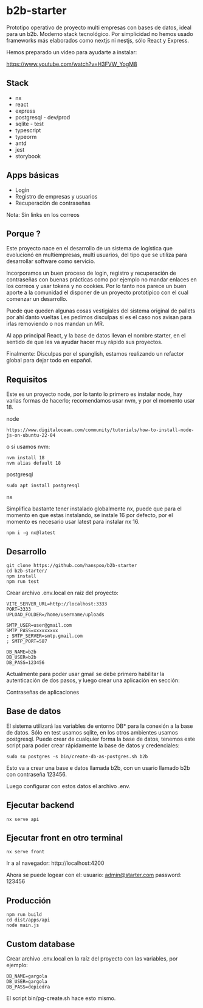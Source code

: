 # b2b-starter

Prototipo operativo de proyecto multi empresas con bases de datos, ideal para un b2b. Moderno stack tecnológico.
Por simplicidad no hemos usado frameworks más elaborados como nextjs ni nestjs, sólo React y Express.

Hemos preparado un video para ayudarte a instalar:

https://www.youtube.com/watch?v=H3FVW_YogM8

## Stack

- nx
- react
- express
- postgresql - dev/prod
- sqlite - test
- typescript
- typeorm
- antd
- jest
- storybook

## Apps básicas

- Login
- Registro de empresas y usuarios
- Recuperación de contraseñas

Nota: Sin links en los correos

## Porque ?

Este proyecto nace en el desarrollo de un sistema de logística que evolucionó en multiempresas, multi usuarios, del tipo que se utiliza para desarrollar software como servicio.

Incorporamos un buen proceso de login, registro y recuperación de contraseñas con buenas prácticas como por ejemplo no mandar enlaces en los correos y usar tokens y no cookies. Por lo tanto nos parece un buen aporte a la comunidad el disponer de un proyecto prototipico con el cual comenzar un desarrollo.

Puede que queden algunas cosas vestigiales del sistema original de pallets por ahí danto vueltas Les pedimos disculpas si es el caso nos avisan para irlas removiendo o nos mandan un MR.

Al app principal React, y la base de datos llevan el nombre starter, en el sentido de que les va ayudar hacer muy rápido sus proyectos.

Finalmente: Disculpas por el spanglish, estamos realizando un refactor global para dejar todo en español.

## Requisitos

Este es un proyecto node, por lo tanto lo primero es instalar node, hay varias
formas de hacerlo; recomendamos usar nvm, y por el momento usar 18.

node

```
https://www.digitalocean.com/community/tutorials/how-to-install-node-js-on-ubuntu-22-04
```

o si usamos nvm:

```
nvm install 18
nvm alias default 18
```

postgresql

```
sudo apt install postgresql
```

nx

Simplifica bastante tener instalado globalmente nx, puede que para el momento en que estas instalando, se instale 16 por defecto, por el
momento es necesario usar latest para instalar nx 16.

```
npm i -g nx@latest
```

## Desarrollo

```
git clone https://github.com/hanspoo/b2b-starter
cd b2b-starter/
npm install
npm run test
```

Crear archivo .env.local en raiz del proyecto:

```
VITE_SERVER_URL=http://localhost:3333
PORT=3333
UPLOAD_FOLDER=/home/username/uploads

SMTP_USER=user@gmail.com
SMTP_PASS=xxxxxxxxx
; SMTP_SERVER=smtp.gmail.com
; SMTP_PORT=587

DB_NAME=b2b
DB_USER=b2b
DB_PASS=123456
```

Actualmente para poder usar gmail se debe primero habilitar la 
autenticación de dos pasos, y luego crear una aplicación en sección:

Contraseñas de aplicaciones

## Base de datos

El sistema utilizará las variables de entorno DB\* para la conexión a la base de datos.
Sólo en test usamos sqlite, en los otros ambientes usamos postgresql. Puede crear de cualquier
forma la base de datos, tenemos este script para poder crear rápidamente la base de datos y credenciales:

```
sudo su postgres -s bin/create-db-as-postgres.sh b2b
```

Esto va a crear una base e datos llamada b2b, con un usario llamado b2b con
contraseña 123456.

Luego configurar con estos datos el archivo .env.

## Ejecutar backend

```
nx serve api
```

## Ejecutar front en otro terminal

```
nx serve front
```

Ir a al navegador:
http://localhost:4200

Ahora se puede logear con el:
usuario:
admin@starter.com
password:
123456

## Producción

```
npm run build
cd dist/apps/api
node main.js
```

## Custom database

Crear archivo .env.local en la raíz del proyecto con las variables, por ejemplo:

```
DB_NAME=gargola
DB_USER=gargola
DB_PASS=depiedra
```

El script bin/pg-create.sh hace esto mismo.

